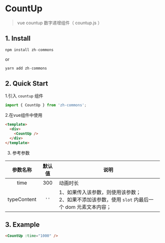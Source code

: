 # CountUp
> vue countup 数字递增组件（ countup.js ）

## 1. Install
  ```js
  npm install zh-commons
  ```
  or
  ```js
  yarn add zh-commons
  ```

## 2. Quick Start
1.引入 `countup` 组件
```js
import { CountUp } from 'zh-commons';
```

2.在vue组件中使用
```html
<template>
  <div>
    <CountUp />
  </div>
</template>
```

3. 参考参数

  |  参数名称  | 默认值 |      说明     |
  |:---------:|:-----:|---------------|
  |    time   |  300  |     动画时长    |
  |typeContent|  `''` | 1、如果传入该参数，则使用该参数；<br/>2、如果不添加该参数，使用 `slot` 内最后一个 dom 元素文本内容； |

## 3. Example


``` html
<CountUp :time="1000" />
```
